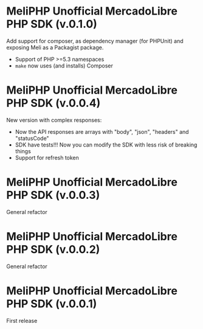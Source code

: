 MeliPHP Unofficial MercadoLibre PHP SDK (v.0.1.0)
==========================
Add support for composer, as dependency manager (for PHPUnit) and exposing Meli
as a Packagist package.
- Support of PHP >=5.3 namespaces
- `make` now uses (and installs) Composer

MeliPHP Unofficial MercadoLibre PHP SDK (v.0.0.4)
==========================
New version with complex responses:
- Now the API responses are arrays with "body", "json", "headers" and "statusCode"
- SDK have tests!!! Now you can modify the SDK with less risk of breaking things
- Support for refresh token

MeliPHP Unofficial MercadoLibre PHP SDK (v.0.0.3)
==========================
General refactor

MeliPHP Unofficial MercadoLibre PHP SDK (v.0.0.2)
==========================
General refactor

MeliPHP Unofficial MercadoLibre PHP SDK (v.0.0.1)
==========================
First release

